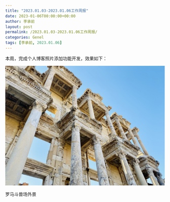 ```yaml
---
title: "2023.01.03-2023.01.06工作周报"
date: 2023-01-06T00:00:00+00:00
author: 李承前
layout: post
permalink: /2023.01.03-2023.01.06工作周报/
categories: Genel
tags: [李承前, 2023.01.06]
---
```

本周，完成个人博客照片添加功能开发，效果如下：

![李承前](/assets/images/ephesus.jpg "斗兽场")

罗马斗兽场外景